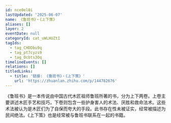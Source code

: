 ```yaml
---
id: nce0el0i
lastUpdated: '2025-06-07'
name: 《鲁班书》・《上下策》
aliases: []
layer: 2
eventDate: null
categoryId: cat_uWLHUZtI
tagIds:
  - tag_CHDDbu9q
  - tag_pt7cyzs9
  - tag_Ocbts3Oq
timelineEvents: []
relations: []
titledLinks:
  - title: '链接: 《鲁班书》・《上下策》'
    url: 'https://zhuanlan.zhihu.com/p/144782676'
---
```

《鲁班书》是一本传说由中国古代木匠祖师鲁班所著的书，分为上下两卷。上卷主要讲述木匠手艺和技巧，下卷则包含一些护身害人的术法、厌胜和救命法术。这些术法被认为是木匠们为了自保而夸大的手段。此书存在性未被证实，经常被描述为民间绝法。《上下策》也是经常被与鲁班书联系在一起的书籍。
